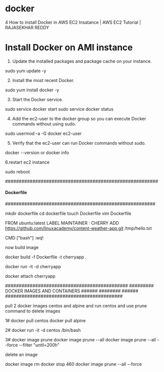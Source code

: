 # docker


4 How to install Docker in AWS EC2 Insatance | AWS EC2 Tutorial | RAJASEKHAR REDDY


Install Docker on AMI instance
=================================
1. Update the installed packages and package cache on your instance.

sudo yum update -y

2. Install the most recent Docker.

sudo yum install docker -y

3. Start the Docker service.

sudo service docker start
sudo service docker status

4. Add the ec2-user to the docker group so you can execute Docker commands without using sudo.

sudo usermod -a -G docker ec2-user

5. Verify that the ec2-user can run Docker commands without sudo.

docker  --version or docker info

6.restart ec2 instance

sudo reboot





########################################################
####    Dockerfile                              ######
####                                            #######
#######################################################

mkdir dockerfile
cd dockerfile
touch Dockerfile
vim Dockerfile

FROM ubuntu:latest
LABEL MAINTAINER : CHERRY
ADD  https://github.com/linuxacademy/content-weather-app.git  /tmp/hello.txt

CMD ["bash"]
:wq!


now build image

docker build -f Dockerfile -t cherryapp .

docker run -it -d cherryapp

docker attach cherryapp







#############################################
######### DOCKER IMAGES AND CONTAINERS ######
########                               ######
###########################################





pull 2 docker images centos and alpine and run centos and use prune command to delete images


1#   docker pull centos
     docker pull alpine
     
2#   docker run -it -d centos /bin/bash

3#   docker image prune 
     docker image prune --all
     docker image prune --all --force --filter  "until=200h"
     
     
 delete an image
 
 docker image rm
 docker stop 460
 docker image prune --all --force
 

